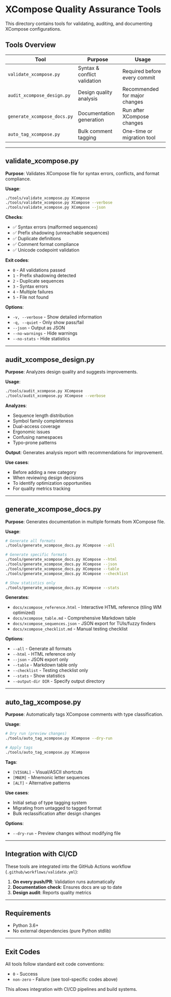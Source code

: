 # XCompose Quality Assurance Tools

This directory contains tools for validating, auditing, and documenting XCompose configurations.

## Tools Overview

| Tool | Purpose | Usage |
|------|---------|-------|
| `validate_xcompose.py` | Syntax & conflict validation | Required before every commit |
| `audit_xcompose_design.py` | Design quality analysis | Recommended for major changes |
| `generate_xcompose_docs.py` | Documentation generation | Run after XCompose changes |
| `auto_tag_xcompose.py` | Bulk comment tagging | One-time or migration tool |

---

## validate_xcompose.py

**Purpose**: Validates XCompose file for syntax errors, conflicts, and format compliance.

**Usage**:
```bash
./tools/validate_xcompose.py XCompose
./tools/validate_xcompose.py XCompose --verbose
./tools/validate_xcompose.py XCompose --json
```

**Checks**:
- ✅ Syntax errors (malformed sequences)
- ✅ Prefix shadowing (unreachable sequences)
- ✅ Duplicate definitions
- ✅ Comment format compliance
- ✅ Unicode codepoint validation

**Exit codes**:
- `0` - All validations passed
- `1` - Prefix shadowing detected
- `2` - Duplicate sequences
- `3` - Syntax errors
- `4` - Multiple failures
- `5` - File not found

**Options**:
- `-v, --verbose` - Show detailed information
- `-q, --quiet` - Only show pass/fail
- `--json` - Output as JSON
- `--no-warnings` - Hide warnings
- `--no-stats` - Hide statistics

---

## audit_xcompose_design.py

**Purpose**: Analyzes design quality and suggests improvements.

**Usage**:
```bash
./tools/audit_xcompose.py XCompose
./tools/audit_xcompose.py XCompose --verbose
```

**Analyzes**:
- Sequence length distribution
- Symbol family completeness
- Dual-access coverage
- Ergonomic issues
- Confusing namespaces
- Typo-prone patterns

**Output**: Generates analysis report with recommendations for improvement.

**Use cases**:
- Before adding a new category
- When reviewing design decisions
- To identify optimization opportunities
- For quality metrics tracking

---

## generate_xcompose_docs.py

**Purpose**: Generates documentation in multiple formats from XCompose file.

**Usage**:
```bash
# Generate all formats
./tools/generate_xcompose_docs.py XCompose --all

# Generate specific formats
./tools/generate_xcompose_docs.py XCompose --html
./tools/generate_xcompose_docs.py XCompose --json
./tools/generate_xcompose_docs.py XCompose --table
./tools/generate_xcompose_docs.py XCompose --checklist

# Show statistics only
./tools/generate_xcompose_docs.py XCompose --stats
```

**Generates**:
- `docs/xcompose_reference.html` - Interactive HTML reference (tiling WM optimized)
- `docs/xcompose_table.md` - Comprehensive Markdown table
- `docs/xcompose_sequences.json` - JSON export for TUIs/fuzzy finders
- `docs/xcompose_checklist.md` - Manual testing checklist

**Options**:
- `--all` - Generate all formats
- `--html` - HTML reference only
- `--json` - JSON export only
- `--table` - Markdown table only
- `--checklist` - Testing checklist only
- `--stats` - Show statistics
- `--output-dir DIR` - Specify output directory

---

## auto_tag_xcompose.py

**Purpose**: Automatically tags XCompose comments with type classification.

**Usage**:
```bash
# Dry run (preview changes)
./tools/auto_tag_xcompose.py XCompose --dry-run

# Apply tags
./tools/auto_tag_xcompose.py XCompose
```

**Tags**:
- `[VISUAL]` - Visual/ASCII shortcuts
- `[MNEM]` - Mnemonic letter sequences  
- `[ALT]` - Alternative patterns

**Use cases**:
- Initial setup of type tagging system
- Migrating from untagged to tagged format
- Bulk reclassification after design changes

**Options**:
- `--dry-run` - Preview changes without modifying file

---

## Integration with CI/CD

These tools are integrated into the GitHub Actions workflow (`.github/workflows/validate.yml`):

1. **On every push/PR**: Validation runs automatically
2. **Documentation check**: Ensures docs are up to date
3. **Design audit**: Reports quality metrics

---

## Requirements

- Python 3.6+
- No external dependencies (pure Python stdlib)

---

## Exit Codes

All tools follow standard exit code conventions:
- `0` - Success
- `non-zero` - Failure (see tool-specific codes above)

This allows integration with CI/CD pipelines and build systems.
